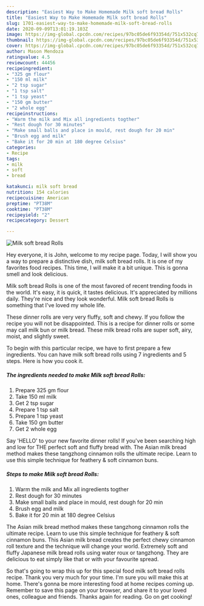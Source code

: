 ```yaml
---
description: "Easiest Way to Make Homemade Milk soft bread Rolls"
title: "Easiest Way to Make Homemade Milk soft bread Rolls"
slug: 1701-easiest-way-to-make-homemade-milk-soft-bread-rolls
date: 2020-09-09T13:01:19.103Z
image: https://img-global.cpcdn.com/recipes/97bc05de6f93354d/751x532cq70/milk-soft-bread-rolls-recipe-main-photo.jpg
thumbnail: https://img-global.cpcdn.com/recipes/97bc05de6f93354d/751x532cq70/milk-soft-bread-rolls-recipe-main-photo.jpg
cover: https://img-global.cpcdn.com/recipes/97bc05de6f93354d/751x532cq70/milk-soft-bread-rolls-recipe-main-photo.jpg
author: Mason Mendoza
ratingvalue: 4.5
reviewcount: 44456
recipeingredient:
- "325 gm flour"
- "150 ml milk"
- "2 tsp sugar"
- "1 tsp salt"
- "1 tsp yeast"
- "150 gm butter"
- "2 whole egg"
recipeinstructions:
- "Warm the milk and Mix all ingredients togther"
- "Rest dough for 30 minutes"
- "Make small balls and place in mould, rest dough for 20 min"
- "Brush egg and milk"
- "Bake it for 20 min at 180 degree Celsius"
categories:
- Recipe
tags:
- milk
- soft
- bread

katakunci: milk soft bread 
nutrition: 154 calories
recipecuisine: American
preptime: "PT38M"
cooktime: "PT38M"
recipeyield: "2"
recipecategory: Dessert

---
```



![Milk soft bread Rolls](https://img-global.cpcdn.com/recipes/97bc05de6f93354d/751x532cq70/milk-soft-bread-rolls-recipe-main-photo.jpg)

Hey everyone, it is John, welcome to my recipe page. Today, I will show you a way to prepare a distinctive dish, milk soft bread rolls. It is one of my favorites food recipes. This time, I will make it a bit unique. This is gonna smell and look delicious.

Milk soft bread Rolls is one of the most favored of recent trending foods in the world. It's easy, it is quick, it tastes delicious. It's appreciated by millions daily. They're nice and they look wonderful. Milk soft bread Rolls is something that I've loved my whole life.

These dinner rolls are very very fluffy, soft and chewy. If you follow the recipe you will not be disappointed. This is a recipe for dinner rolls or some may call milk bun or milk bread. These milk bread rolls are super soft, airy, moist, and slightly sweet.


To begin with this particular recipe, we have to first prepare a few ingredients. You can have milk soft bread rolls using 7 ingredients and 5 steps. Here is how you cook it.

<!--inarticleads1-->

##### The ingredients needed to make Milk soft bread Rolls:

1. Prepare 325 gm flour
1. Take 150 ml milk
1. Get 2 tsp sugar
1. Prepare 1 tsp salt
1. Prepare 1 tsp yeast
1. Take 150 gm butter
1. Get 2 whole egg


Say &#39;HELLO&#39; to your new favorite dinner rolls! If you&#39;ve been searching high and low for THE perfect soft and fluffy bread with. The Asian milk bread method makes these tangzhong cinnamon rolls the ultimate recipe. Learn to use this simple technique for feathery &amp; soft cinnamon buns. 

<!--inarticleads2-->

##### Steps to make Milk soft bread Rolls:

1. Warm the milk and Mix all ingredients togther
1. Rest dough for 30 minutes
1. Make small balls and place in mould, rest dough for 20 min
1. Brush egg and milk
1. Bake it for 20 min at 180 degree Celsius


The Asian milk bread method makes these tangzhong cinnamon rolls the ultimate recipe. Learn to use this simple technique for feathery &amp; soft cinnamon buns. This Asian milk bread creates the perfect chewy cinnamon roll texture and the technique will change your world. Extremely soft and fluffy Japanese milk bread rolls using water roux or tangzhong. They are delicious to eat simply like that or with your favourite spread. 

So that's going to wrap this up for this special food milk soft bread rolls recipe. Thank you very much for your time. I'm sure you will make this at home. There's gonna be more interesting food at home recipes coming up. Remember to save this page on your browser, and share it to your loved ones, colleague and friends. Thanks again for reading. Go on get cooking!
